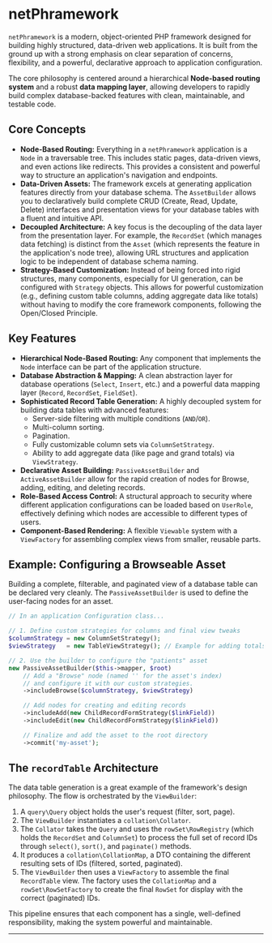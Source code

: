 # netPhramework

`netPhramework` is a modern, object-oriented PHP framework designed for building highly structured, data-driven web applications. It is built from the ground up with a strong emphasis on clear separation of concerns, flexibility, and a powerful, declarative approach to application configuration.

The core philosophy is centered around a hierarchical **Node-based routing system** and a robust **data mapping layer**, allowing developers to rapidly build complex database-backed features with clean, maintainable, and testable code.

## Core Concepts

* **Node-Based Routing:** Everything in a `netPhramework` application is a `Node` in a traversable tree. This includes static pages, data-driven views, and even actions like redirects. This provides a consistent and powerful way to structure an application's navigation and endpoints.
* **Data-Driven Assets:** The framework excels at generating application features directly from your database schema. The `AssetBuilder` allows you to declaratively build complete CRUD (Create, Read, Update, Delete) interfaces and presentation views for your database tables with a fluent and intuitive API.
* **Decoupled Architecture:** A key focus is the decoupling of the data layer from the presentation layer. For example, the `RecordSet` (which manages data fetching) is distinct from the `Asset` (which represents the feature in the application's node tree), allowing URL structures and application logic to be independent of database schema naming.
* **Strategy-Based Customization:** Instead of being forced into rigid structures, many components, especially for UI generation, can be configured with `Strategy` objects. This allows for powerful customization (e.g., defining custom table columns, adding aggregate data like totals) without having to modify the core framework components, following the Open/Closed Principle.

## Key Features

* **Hierarchical Node-Based Routing:** Any component that implements the `Node` interface can be part of the application structure.
* **Database Abstraction & Mapping:** A clean abstraction layer for database operations (`Select`, `Insert`, etc.) and a powerful data mapping layer (`Record`, `RecordSet`, `FieldSet`).
* **Sophisticated Record Table Generation:** A highly decoupled system for building data tables with advanced features:
    * Server-side filtering with multiple conditions (`AND`/`OR`).
    * Multi-column sorting.
    * Pagination.
    * Fully customizable column sets via `ColumnSetStrategy`.
    * Ability to add aggregate data (like page and grand totals) via `ViewStrategy`.
* **Declarative Asset Building:** `PassiveAssetBuilder` and `ActiveAssetBuilder` allow for the rapid creation of nodes for Browse, adding, editing, and deleting records.
* **Role-Based Access Control:** A structural approach to security where different application configurations can be loaded based on `UserRole`, effectively defining which nodes are accessible to different types of users.
* **Component-Based Rendering:** A flexible `Viewable` system with a `ViewFactory` for assembling complex views from smaller, reusable parts.

## Example: Configuring a Browseable Asset

Building a complete, filterable, and paginated view of a database table can be declared very cleanly. The `PassiveAssetBuilder` is used to define the user-facing nodes for an asset.

```php
// In an application Configuration class...

// 1. Define custom strategies for columns and final view tweaks
$columnStrategy = new ColumnSetStrategy();
$viewStrategy   = new TableViewStrategy(); // Example for adding totals

// 2. Use the builder to configure the "patients" asset
new PassiveAssetBuilder($this->mapper, $root)
    // Add a "Browse" node (named '' for the asset's index)
    // and configure it with our custom strategies.
    ->includeBrowse($columnStrategy, $viewStrategy)

    // Add nodes for creating and editing records
    ->includeAdd(new ChildRecordFormStrategy($linkField))
    ->includeEdit(new ChildRecordFormStrategy($linkField))

    // Finalize and add the asset to the root directory
    ->commit('my-asset');
```

## The `recordTable` Architecture

The data table generation is a great example of the framework's design philosophy. The flow is orchestrated by the `ViewBuilder`:

1.  A `query\Query` object holds the user's request (filter, sort, page).
2.  The `ViewBuilder` instantiates a `collation\Collator`.
3.  The `Collator` takes the `Query` and uses the `rowSet\RowRegistry` (which holds the `RecordSet` and `ColumnSet`) to process the full set of record IDs through `select()`, `sort()`, and `paginate()` methods.
4.  It produces a `collation\CollationMap`, a DTO containing the different resulting sets of IDs (filtered, sorted, paginated).
5.  The `ViewBuilder` then uses a `ViewFactory` to assemble the final `RecordTable` view. The factory uses the `CollationMap` and a `rowSet\RowSetFactory` to create the final `RowSet` for display with the correct (paginated) IDs.

This pipeline ensures that each component has a single, well-defined responsibility, making the system powerful and maintainable.

-----

